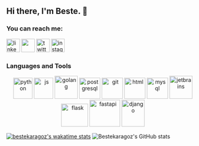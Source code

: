 ## Hi there, I'm Beste. :wave:

### You can reach me:
<p> 
<a href="https://www.linkedin.com/in/bestekargoz"><img src="https://img.icons8.com/color/48/000000/linkedin.png" height=35 alt="linkedin"></a>
<img src="https://img.icons8.com/fluent/48/000000/gmail.png" height="35"/>
<a href="https://twitter.com/beste_karagoz"><img src="https://img.icons8.com/color/48/000000/twitter.png" height=35 alt="twitter"></a>
<a href="https://www.instagram.com/bestekaragoz/"><img src="https://img.icons8.com/fluent/48/000000/instagram-new.png" height=35 alt="instagram"></a> 
<a href="mailto:bestekaragz@gmail.com">  </a></p>

### Languages and Tools
<p  align="center">
<a href="https://www.python.org/"><img   src="https://www.vectorlogo.zone/logos/python/python-icon.svg"  alt="python" width="50" height="55" /></a> 
<a href="https://www.javascript.com/"> <img   src="https://cdn.jsdelivr.net/gh/devicons/devicon/icons/javascript/javascript-original.svg"  alt="js" width="50" height="55"  /></a>
<a href="https://go.dev/"> <img   src="https://img.icons8.com/color/48/000000/golang.png"  alt="golang" width="60" height="60" /></a>
<a href="https://www.postgresql.org/"> <img   src="https://www.vectorlogo.zone/logos/postgresql/postgresql-icon.svg" alt="postgresql" width="55" height="55" /></a>
<a href="https://git-scm.com/"> <img   src="https://www.vectorlogo.zone/logos/git-scm/git-scm-icon.svg" alt="git" width="55" height="55" /></a>
<img src="https://cdn.jsdelivr.net/gh/devicons/devicon/icons/html5/html5-original.svg"  alt="html" width="55" height="55" />
<a href="https://www.mysql.com/"> <img   src="https://www.vectorlogo.zone/logos/mysql/mysql-icon.svg" alt="mysql" width="55" height="55"/></a>
<a href="https://www.jetbrains.com/"> <img   src="https://cdn.jsdelivr.net/gh/devicons/devicon/icons/jetbrains/jetbrains-original.svg"  alt="jetbrains" width="60" height="60"  /></a>
<br>
<a href="https://flask.palletsprojects.com/en/2.1.x/"><img   src="https://img.icons8.com/fluency/48/000000/flask.png"  alt="flask" width="70" height="60" /></a>
<a href="https://fastapi.tiangolo.com/"><img   src="https://cdn.jsdelivr.net/gh/devicons/devicon/icons/fastapi/fastapi-original-wordmark.svg"  alt="fastapi" width="80" height="70" /></a>
<a href="https://www.djangoproject.com/"><img   src="https://img.icons8.com/color/48/000000/django.png" alt="django" width="60" height="70"/></a>
</p>

[![bestekaragoz's wakatime stats](https://github-readme-stats.vercel.app/api/wakatime?username=bestekaragoz&theme=codeSTACKr)](https://github.com/bestekaragoz/github-readme-stats)
![Bestekaragoz's GitHub stats](https://github-readme-stats.vercel.app/api?username=bestekrgz&show_icons=true&theme=codeSTACKr)
